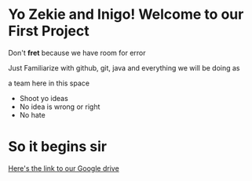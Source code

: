 # Yo Zekie and Inigo! Welcome to our First Project

Don't **fret** because we have room for error

Just Familiarize with github, git, java and everything we will be doing as

a team here in this space

* Shoot yo ideas
* No idea is wrong or right
* No hate

# So it begins sir

[Here's the link to our Google drive](https://drive.google.com/drive/folders/1hTCSSdJfB1TcPnRYCXdqujtT4DRE19St?usp=sharing)

